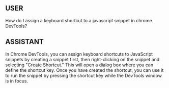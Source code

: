 ## USER
How do I assign a keyboard shortcut to a javascript snippet in chrome DevTools?

## ASSISTANT
In Chrome DevTools, you can assign keyboard shortcuts to JavaScript snippets by creating a snippet first, then right-clicking on the snippet and selecting "Create Shortcut." This will open a dialog box where you can define the shortcut key. Once you have created the shortcut, you can use it to run the snippet by pressing the shortcut key while the DevTools window is in focus.
